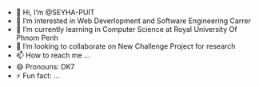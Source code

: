 - 👋 Hi, I’m @SEYHA-PUIT
- 👀 I’m interested in Web Deverlopment and Software Engineering Carrer
- 🌱 I’m currently learning in Computer Science at Royal University Of Phnom Penh
- 💞️ I’m looking to collaborate on New Challenge Project for research
- 📫 How to reach me ...
- 😄 Pronouns: DK7
- ⚡ Fun fact: ...

<!---
SEYHA-PUIT/SEYHA-PUIT is a ✨ special ✨ repository because its `README.md` (this file) appears on your GitHub profile.
You can click the Preview link to take a look at your changes.
--->
